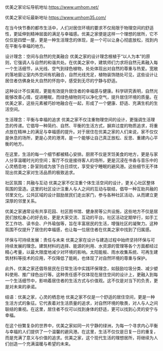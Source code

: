 优美之家论坛导航地址:https://www.umhom.net/

优美之家论坛最新地址:https://www.umhom35.com/

在当今快节奏的都市生活中，人们对居住环境的要求不仅局限于物理空间的舒适性，更延伸到精神层面的满足与幸福感。优美之家便是这样一个理想的居所，它不仅仅是四壁一屋，更是一种生活理念的体现，是一个可以让身心彻底放松，找到内在平衡与幸福的地方。

设计理念：空间与自然的完美融合
优美之家的设计理念根植于“以人为本”的原则，它强调人与自然的和谐共处。在优美之家中，建筑师们力求将自然元素融入每一个生活细节，从光线、空气到绿色植物，处处体现出对自然的尊重与热爱。宽敞的落地窗让室内外空间有机融合，自然光线充足，植物装饰随处可见，这些设计让居住者仿佛身处大自然的怀抱中，感受到无尽的宁静与舒适。

这种设计不仅美观，更能有效提升居住者的幸福感与健康。科学研究表明，自然光能够改善心情，促进睡眠，而绿色植物则可以净化空气，提升居住环境的质量。在优美之家，这些元素被巧妙地融合在一起，形成了一个健康、舒适、充满生机的生活空间。

生活理念：平衡与幸福的追求
优美之家不仅注重物理空间的设计，更强调生活理念的传递。它倡导一种简约、自然、平衡的生活方式，摒弃过度的物质追求，将重点放在精神上的满足与幸福感的提升。对于居住在优美之家的人们来说，家不仅仅是休息的场所，更是心灵的港湾，是一个能够让自己真正放松、反思、重建内心平衡的地方。

在这里，生活的每一个细节都被精心安排。厨房不仅是烹饪美食的地方，更是与家人分享温暖时光的空间；客厅不仅是接待客人的场所，更是沉浸在书香与音乐中的心灵栖息地；卧室则成为放下白日烦忧，享受安宁睡眠的避风港。这些细节无不体现出优美之家对生活品质的极致追求。

社区氛围：共融与互动
优美之家不仅注重个体生活空间的设计，更关心社区整体氛围的营造。这里的社区设计注重人与人之间的互动与联结，倡导一种互助共融的邻里文化。公共区域的设计鼓励居民们走出家门，参与各种社区活动，从而建立更深厚的邻里关系。

优美之家通常设有共享花园、社区图书馆、健身房等公共设施，这些地方不仅是居民们放松身心的好去处，更是大家交流、互动的平台。社区活动定期举行，如手工艺工作坊、读书会、户外瑜伽等，旨在丰富居民的生活，增强社区的凝聚力。这种氛围不仅提升了居住的幸福感，也让每一位居住者在优美之家中找到了归属感。

环保与可持续发展：责任与未来
优美之家在设计与建造过程中始终坚持环保与可持续发展的理念。建筑材料的选择、能源的利用、水资源的管理等各个方面都经过精心考量，以最大限度地减少对环境的影响。太阳能板、雨水收集系统、可再生建筑材料等技术的应用，不仅降低了能耗，也体现了对自然环境的尊重与保护。

此外，优美之家还倡导居民在日常生活中实践环保理念，如鼓励垃圾分类、减少塑料使用、推广绿色出行等。这种责任感不仅体现在居住空间的设计上，更融入到每一个生活细节中，影响着居住者的生活方式与价值观。这不仅是对当下的负责，更是对未来的承诺。

结语：优美之家，心灵的栖息地
优美之家不仅是一个舒适的居住空间，更是一种生活方式的象征。它代表着对生活质量的追求，对自然环境的敬畏，对人与人之间联结的重视。在这里，居住者不仅可以找到身体的舒适，更可以找到心灵的安宁与幸福。

在这个纷繁复杂的世界中，优美之家如同一片宁静的绿洲，为每一个寻求内心平衡与幸福的人们提供了一个温馨的避风港。在这里，生活不仅仅是日复一日的重复，而是充满了意义与价值的追求。优美之家，这个现代生活的理想居所，将继续为人们创造一个充满温暖与希望的未来。


